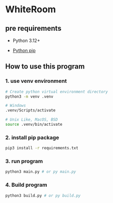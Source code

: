 # WhiteRoom

## pre requirements

- Python 3.12+

- [Python pip](https://pip.pypa.io/en/stable/installation)

## How to use this program

### 1. use venv environment

```sh
# Create python virtual environment directory
python3 -m venv .venv

# Windows
.venv/Scripts/activate

# Unix Like, MacOS, BSD
source .venv/bin/activate
```

### 2. install pip package

```sh
pip3 install -r requirements.txt
```

### 3. run program

```sh
python3 main.py # or py main.py
```

### 4. Build program

```sh
python3 build.py # or py build.py
```
